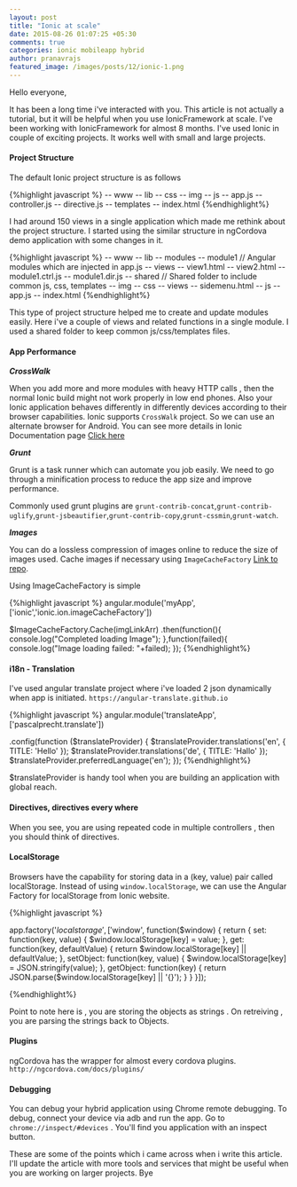 ```yaml
---
layout: post
title: "Ionic at scale"
date: 2015-08-26 01:07:25 +05:30
comments: true
categories: ionic mobileapp hybrid
author: pranavrajs
featured_image: /images/posts/12/ionic-1.png
---
```


Hello everyone,

It has been a long time i've interacted with you. This article is not actually a tutorial, but it will be helpful when you use IonicFramework at scale. I've been working with IonicFramework for almost 8 months. I've used Ionic in couple of exciting projects. It works well with small and large projects. 
<!-- more -->
<h4>Project Structure</h4>

The default Ionic project structure is as follows

{%highlight javascript %}
-- www
  -- lib
  -- css
  -- img
  -- js
    -- app.js
    -- controller.js
    -- directive.js
  -- templates
  -- index.html
{%endhighlight%}

I had around 150 views in a single application which made me rethink about the project structure. I started using the similar structure in ngCordova demo application with some changes in it. 

{%highlight javascript %}
-- www
  -- lib
  -- modules
    -- module1        // Angular modules which are injected in app.js
      -- views
        -- view1.html
        -- view2.html
      -- module1.ctrl.js
      -- module1.dir.js
  -- shared           // Shared folder to include common js, css, templates
    -- img
    -- css
    -- views
      -- sidemenu.html
    -- js
      -- app.js
  -- index.html
{%endhighlight%}

This type of project structure helped me to create and update modules easily. Here i've a couple of views and related functions in a single module. I used a shared folder to keep common js/css/templates files.


<h4>App Performance</h4>

***CrossWalk***

When you add more and more modules with heavy HTTP calls , then the normal Ionic build might not work properly in low end phones. Also your Ionic application behaves differently in differently devices according to their browser capabilities. Ionic supports `CrossWalk` project. So we can use an alternate browser for Android. You can see more details in Ionic Documentation page <a href="http://ionicframework.com/docs/cli/browsers.html">Click here</a>

***Grunt***

Grunt is a task runner which can automate you job easily. We need to go through a minification process to reduce the app size and improve performance.

Commonly used grunt plugins are `grunt-contrib-concat`,`grunt-contrib-uglify`,`grunt-jsbeautifier`,`grunt-contrib-copy`,`grunt-cssmin`,`grunt-watch`.

***Images***

You can do a lossless compression of images online to reduce the size of images used. Cache images if necessary using `ImageCacheFactory` <a href="https://github.com/andrewmcgivery/ionic-ion-imageCacheFactory">Link to repo</a>.

Using ImageCacheFactory is simple

{%highlight javascript %}
angular.module('myApp', ['ionic','ionic.ion.imageCacheFactory'])

$ImageCacheFactory.Cache(imgLinkArr)
    .then(function(){
        console.log("Completed loading Image");
    },function(failed){
        console.log("Image loading failed: "+failed);
    });
{%endhighlight%}

<h4>i18n - Translation</h4>

I've used angular translate project where i've loaded 2 json dynamically when app is initiated. `https://angular-translate.github.io`

{%highlight javascript %}
angular.module('translateApp', ['pascalprecht.translate'])

.config(function ($translateProvider) {
  $translateProvider.translations('en', {
    TITLE: 'Hello'
  });
  $translateProvider.translations('de', {
    TITLE: 'Hallo'
  });
  $translateProvider.preferredLanguage('en');
});
{%endhighlight%}

$translateProvider is handy tool when you are building an application with global reach.


<h4>Directives, directives every where</h4>

When you see, you are using repeated code in multiple controllers , then you should think of directives.

<h4>LocalStorage</h4>

Browsers have the capability for storing data in a (key, value) pair called localStorage. Instead of using `window.localStorage`, we can use the Angular Factory for localStorage from Ionic website.

{%highlight javascript %}

app.factory('$localstorage', ['$window', function($window) {
  return {
    set: function(key, value) {
      $window.localStorage[key] = value;
    },
    get: function(key, defaultValue) {
      return $window.localStorage[key] || defaultValue;
    },
    setObject: function(key, value) {
      $window.localStorage[key] = JSON.stringify(value);
    },
    getObject: function(key) {
      return JSON.parse($window.localStorage[key] || '{}');
    }
  }
}]);


{%endhighlight%}

Point to note here is , you are storing the objects as strings . On retreiving , you are parsing the strings back to Objects.

<h4>Plugins</h4>

ngCordova has the wrapper for almost every cordova plugins. `http://ngcordova.com/docs/plugins/`


<h4>Debugging</h4>

You can debug your hybrid application using Chrome remote debugging. To debug, connect your device via adb and run the app. Go to `chrome://inspect/#devices` . You'll find you application with an inspect button.


These are some of the points which i came across when i write this article. I'll update the article with more tools and services that might be useful when you are working on larger projects. Bye


